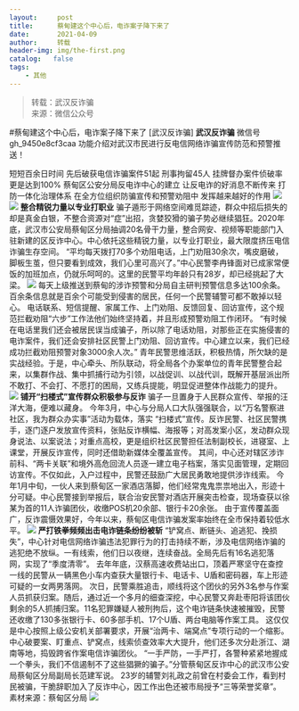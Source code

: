 ```yaml
---
layout:     post
title:      蔡甸建这个中心后，电诈案子降下来了
date:       2021-04-09
author:     转载
header-img: img/the-first.png
catalog:   false
tags:
    - 其他
---
```


<blockquote><p>转载：武汉反诈骗<br>
来源：微信公众号</p></blockquote>

#蔡甸建这个中心后，电诈案子降下来了
[武汉反诈骗]
**武汉反诈骗**
微信号gh_9450e8cf3caa
功能介绍对武汉市民进行反电信网络诈骗宣传防范和预警推送！

短短百余日时间
先后破获电信诈骗案件51起
刑事拘留45人
挂牌督办案件侦破率更是达到100%
蔡甸区公安分局反电诈中心的建立
让反电诈的好消息不断传来
打防一体化治理体系
在全方位组织防骗宣传和预警劝阻中
发挥越来越好的作用
![]({{site.baseurl}}/postimg/3Lusx8pzaXicibibnBUBtgViaNS6P1AUctnZtfpFz5HBNoWyL7ibs5H8aNh9WUyfykx3Bibh5G8oyxkUHeurolJ678Og.jpeg)
![]({{site.baseurl}}/postimg/3Lusx8pzaXicibibnBUBtgViaNS6P1AUctnZLnIjKpu8ld3hy7h1tZU71cd5jrroRuJy9AWib8NXeT3pMp6Fevq7LPg.png)
**整合精锐力量以专业打职业**
骗子遁形于网络空间难觅踪迹，群众中招后损失的却是真金白银，不整合资源对“症”出招，贪婪狡猾的骗子势必继续猖狂。2020年底，武汉市公安局蔡甸区分局抽调20名骨干力量，整合网安、视频等职能部门入驻新建的区反诈中心。中心依托这些精锐力量，以专业打职业，最大限度挤压电信诈骗生存空间。
“平均每天拨打70多个劝阻电话，上门劝阻30余次，嘴皮磨破，脚板生茧，但只要看到成效，我们心里可高兴了。”中心民警李冉锋面对已成家常便饭的加班加点，仍就乐呵呵的。这里的民警平均年龄只有28岁，却已经挑起了大梁。
![]({{site.baseurl}}/postimg/3Lusx8pzaXicibibnBUBtgViaNS6P1AUctnZpUtQ70AKWhFGQTiaVEYK669TWeM7PrV8L0NuWs4JmZDrw1pwqr1ibPKw.jpeg)
每天上级推送到蔡甸的涉诈预警和分局自主研判预警信息多达100余条。百余条信息就是百余个可能受到侵害的居民，任何一个民警辅警可都不敢掉以轻心。
电话联系、短信提醒、家属工作、上门劝阻、反馈回复、回访宣传，这个规范拦截劝阻“六步”工作法他们始终坚持着，并且形成预警劝阻工作闭环。
“有时候在电话里我们还会被居民误当成骗子，所以除了电话劝阻，对那些正在实施侵害的电诈案件，我们还会安排社区民警上门劝阻、回访宣传。中心建立以来，我们已经成功拦截劝阻预警对象3000余人次。”
青年民警思维活跃，积极热情，所欠缺的是实战经验。于是，中心牵头、所队联动，将全局各个办案单位的青年民警整合起来，以集群作战、集中抓捕行动为引领，以战促训、以战代训，既解开基层派出所不敢打、不会打、不愿打的困局，又练兵提能，明显促进整体作战能力的提升。
![]({{site.baseurl}}/postimg/3Lusx8pzaXicibibnBUBtgViaNS6P1AUctnZteqKNkt6a13tcU5AIOdK1ue85TpSEmGtU8CibR5wllok82zCm8WGT7A.png)
**铺开“扫楼式”宣传群众积极参与反诈**
骗子一旦置身于人民群众宣传、举报的汪洋大海，便难以藏身。
今年3月，中心与分局人口大队强强联合，以“万名警察进社区，我为群众办实事”活动为载体，落实
“扫楼式”宣传。反诈民警、社区民警携手，逐门逐户发放宣传资料，张贴反诈横幅、海报等；对高发案小区，发动群众现身说法、以案说法；对重点高校，更是组织社区民警担任法制副校长，进寝室、上课堂，开展反诈宣传，同时还借助新媒体全覆盖宣传。
其间，中心还对辖区涉诈前科、“两卡关联”和境外高危回流人员逐一建立电子档案，落实见面管理，定期回访宣传。不仅如此，入户过程中，民警还鼓励广大居民勇敢地提供涉诈线索。
今年1月中旬，一伙人来到蔡甸区一家酒店落脚，他们经常鬼鬼祟祟地出入，形迹十分可疑。中心民警接到举报后，联合治安民警对酒店开展突击检查，现场查获以徐某为首的11人诈骗团伙，收缴POS机20余部、银行卡20余张。
由于宣传覆盖面广，反诈震慑效果好，今年以来，蔡甸区电信诈骗发案率始终在全市保持着较低水平。
![]({{site.baseurl}}/postimg/3Lusx8pzaXicibibnBUBtgViaNS6P1AUctnZswk53TART1BUibB3JIgUZxIicko2oQ5iaRL4SX50mt6lmoob5iceAYY5eA.png)
**严打铁拳频频出击电诈链条纷纷被斩**
“铲窝点、断链头、追逃犯、挽损失”，中心针对电信网络诈骗违法犯罪行为的打击持续不断，涉及电信网络诈骗的逃犯绝不放纵。一有线索，他们日以夜继，连续奋战。全局先后有16名逃犯落网，实现了“季度清零”。
去年年底，汉蔡高速收费站出口，顶着严寒坚守在查控一线的民警从一辆黑色小车内查获大量银行卡、电话卡、U盾和密码器，车上形迹可疑的一女两男落网。
次日，民警乘胜追击，顺线将这个团伙的另外3名参与作案人员抓获归案。随后，通过近一个多月的细查深挖，中心民警又奔赴枣阳将该团伙剩余的5人抓捕归案。11名犯罪嫌疑人被刑拘后，这个电诈链条快速被摧毁，民警还收缴了130多张银行卡、60多部手机、17个U盾、两台电脑等作案工具。
这仅仅是中心按照上级公安机关部署要求，开展“治两卡、端窝点”专项行动的一个缩影。中心破要案、盯重点、铲窝点，线索侦查效率大大提升，他们还多次分赴浙江、湖南等地，捣毁跨省作案电信诈骗团伙。
“一手严防，一手严打，各警种紧紧地握成一个拳头，我们不信遏制不了这些猖獗的骗子。”分管蔡甸区反诈中心的武汉市公安局蔡甸区分局副局长范建军说。
23岁的辅警刘礼政之前曾在村委会工作，看到村民被骗，干脆辞职加入了反诈中心，因工作出色还被市局授予“三等荣誉奖章”。
素材来源：蔡甸区分局
![]({{site.baseurl}}/postimg/8wBAcE4t1v4icfCNQmE7ndPkY5Vam5xJpNG7K63BTF9ard76NlKPv3OhHcdGKGO7SU1XeULGRzNfNQYJo5R86Bg.jpeg)
